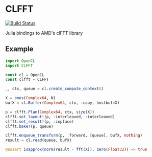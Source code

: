 # CLFFT

[![Build Status](https://travis-ci.org/jakebolewski/CLFFT.jl.png)](https://travis-ci.org/jakebolewski/CLFFT.jl)

Julia bindings to AMD's clFFT library

## Example

```julia
import OpenCL
import CLFFT

const cl = OpenCL
const clfft = CLFFT

_, ctx, queue = cl.create_compute_context()

X = ones(Complex64, N)
bufX = cl.Buffer(Complex64, ctx, :copy, hostbuf=X)

p = clfft.Plan(Complex64, ctx, size(X))
clfft.set_layout!(p, :interleaved, :interleaved)
clfft.set_result!(p, :inplace)
clfft.bake!(p, queue)

clfft.enqueue_transform(p, :forward, [queue], bufX, nothing)  
result = cl.read(queue, bufX)

@assert isapprox(norm(result - fft(X)), zero(Float32)) => true
```
